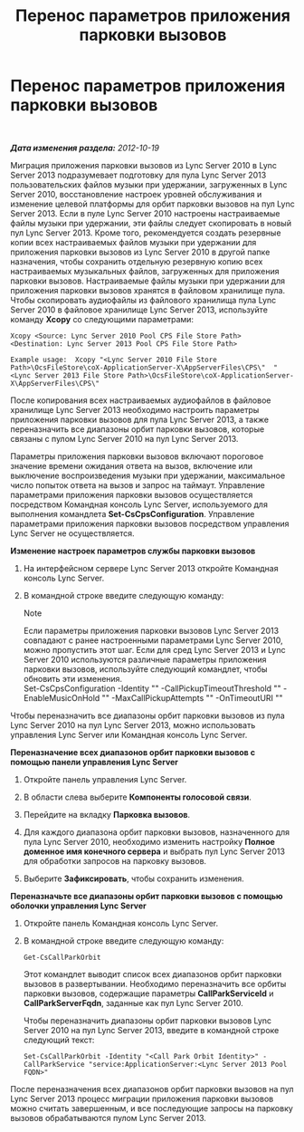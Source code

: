 ﻿---
title: Перенос параметров приложения парковки вызовов
TOCTitle: Перенос параметров приложения парковки вызовов
ms:assetid: 23b192d2-93ec-42a8-b175-b6ed502a2c35
ms:mtpsurl: https://technet.microsoft.com/ru-ru/library/JJ687993(v=OCS.15)
ms:contentKeyID: 49887902
ms.date: 05/19/2016
mtps_version: v=OCS.15
ms.translationtype: HT
---

# Перенос параметров приложения парковки вызовов

 

_**Дата изменения раздела:** 2012-10-19_

Миграция приложения парковки вызовов из Lync Server 2010 в Lync Server 2013 подразумевает подготовку для пула Lync Server 2013 пользовательских файлов музыки при удержании, загруженных в Lync Server 2010, восстановление настроек уровней обслуживания и изменение целевой платформы для орбит парковки вызовов на пул Lync Server 2013. Если в пуле Lync Server 2010 настроены настраиваемые файлы музыки при удержании, эти файлы следует скопировать в новый пул Lync Server 2013. Кроме того, рекомендуется создать резервные копии всех настраиваемых файлов музыки при удержании для приложения парковки вызовов из Lync Server 2010 в другой папке назначения, чтобы сохранить отдельную резервную копию всех настраиваемых музыкальных файлов, загруженных для приложения парковки вызовов. Настраиваемые файлы музыки при удержании для приложения парковки вызовов хранятся в файловом хранилище пула. Чтобы скопировать аудиофайлы из файлового хранилища пула Lync Server 2010 в файловое хранилище Lync Server 2013, используйте команду **Xcopy** со следующими параметрами:

    Xcopy <Source: Lync Server 2010 Pool CPS File Store Path> <Destination: Lync Server 2013 Pool CPS File Store Path>

    Example usage:  Xcopy "<Lync Server 2010 File Store Path>\OcsFileStore\coX-ApplicationServer-X\AppServerFiles\CPS\"  "<Lync Server 2013 File Store Path>\OcsFileStore\coX-ApplicationServer-X\AppServerFiles\CPS\" 

После копирования всех настраиваемых аудиофайлов в файловое хранилище Lync Server 2013 необходимо настроить параметры приложения парковки вызовов для пула Lync Server 2013, а также переназначить все диапазоны орбит парковки вызовов, которые связаны с пулом Lync Server 2010 на пул Lync Server 2013.

Параметры приложения парковки вызовов включают пороговое значение времени ожидания ответа на вызов, включение или выключение воспроизведения музыки при удержании, максимальное число попыток ответа на вызов и запрос на таймаут. Управление параметрами приложения парковки вызовов осуществляется посредством Командная консоль Lync Server, используемого для выполнения командлета **Set-CsCpsConfiguration**. Управление параметрами приложения парковки вызовов посредством управления Lync Server не осуществляется.

**Изменение настроек параметров службы парковки вызовов**

1.  На интерфейсном сервере Lync Server 2013 откройте Командная консоль Lync Server.

2.  В командной строке введите следующую команду:
    
    > [!NOTE]  
    > Если параметры приложения парковки вызовов Lync Server 2013 совпадают с ранее настроенными параметрами Lync Server 2010, можно пропустить этот шаг. Если для сред Lync Server 2013 и Lync Server 2010 используются различные параметры приложения парковки вызовов, используйте следующий командлет, чтобы обновить эти изменения.    
        Set-CsCpsConfiguration -Identity "<LS2013 Call Park Service ID>" -CallPickupTimeoutThreshold "<LS2010 CPS TimeSpan>" -EnableMusicOnHold "<LS2010 CPS value>" -MaxCallPickupAttempts "<LS2010 CPS pickup attempts>" -OnTimeoutURI "<LS2010 CPS timeout URI>"

Чтобы переназначить все диапазоны орбит парковки вызовов из пула Lync Server 2010 на пул Lync Server 2013, можно использовать управления Lync Server или Командная консоль Lync Server.

**Переназначение всех диапазонов орбит парковки вызовов с помощью панели управления Lync Server**

1.  Откройте панель управления Lync Server.

2.  В области слева выберите **Компоненты голосовой связи**.

3.  Перейдите на вкладку **Парковка вызовов**.

4.  Для каждого диапазона орбит парковки вызовов, назначенного для пула Lync Server 2010, необходимо изменить настройку **Полное доменное имя конечного сервера** и выбрать пул Lync Server 2013 для обработки запросов на парковку вызовов.

5.  Выберите **Зафиксировать**, чтобы сохранить изменения.

**Переназначьте все диапазоны орбит парковки вызовов с помощью оболочки управления Lync Server**

1.  Откройте панель Командная консоль Lync Server.

2.  В командной строке введите следующую команду:
    
        Get-CsCallParkOrbit
    
    Этот командлет выводит список всех диапазонов орбит парковки вызовов в развертывании. Необходимо переназначить все орбиты парковки вызовов, содержащие параметры **CallParkServiceId** и **CallParkServerFqdn**, заданные как пул Lync Server 2010.
    
    Чтобы переназначить диапазоны орбит парковки вызовов Lync Server 2010 на пул Lync Server 2013, введите в командной строке следующий текст:
    
        Set-CsCallParkOrbit -Identity "<Call Park Orbit Identity>" -CallParkService "service:ApplicationServer:<Lync Server 2013 Pool FQDN>"

После переназначения всех диапазонов орбит парковки вызовов на пул Lync Server 2013 процесс миграции приложения парковки вызовов можно считать завершенным, и все последующие запросы на парковку вызовов обрабатываются пулом Lync Server 2013.

